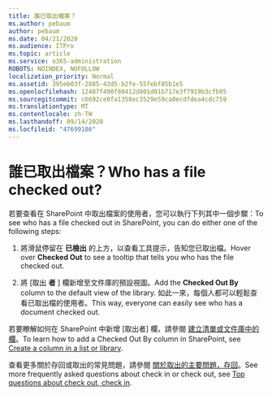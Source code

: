 ```yaml
---
title: 誰已取出檔案？
ms.author: pebaum
author: pebaum
ms.date: 04/21/2020
ms.audience: ITPro
ms.topic: article
ms.service: o365-administration
ROBOTS: NOINDEX, NOFOLLOW
localization_priority: Normal
ms.assetid: 395eb03f-2885-43d5-b2fe-55febf85b1e5
ms.openlocfilehash: 12407f490f80412d801d01b717e3f7919b3cfb05
ms.sourcegitcommit: c6692ce0fa1358ec3529e59ca0ecdfdea4cdc759
ms.translationtype: MT
ms.contentlocale: zh-TW
ms.lasthandoff: 09/14/2020
ms.locfileid: "47699186"
---
```

# <a name="who-has-a-file-checked-out"></a><span data-ttu-id="060f5-102">誰已取出檔案？</span><span class="sxs-lookup"><span data-stu-id="060f5-102">Who has a file checked out?</span></span>

<span data-ttu-id="060f5-103">若要查看在 SharePoint 中取出檔案的使用者，您可以執行下列其中一個步驟：</span><span class="sxs-lookup"><span data-stu-id="060f5-103">To see who has a file checked out in SharePoint, you can do either one of the following steps:</span></span>
  
1. <span data-ttu-id="060f5-104">將滑鼠停留在 **已檢出** 的上方，以查看工具提示，告知您已取出檔。</span><span class="sxs-lookup"><span data-stu-id="060f5-104">Hover over **Checked Out** to see a tooltip that tells you who has the file checked out.</span></span> 
    
2. <span data-ttu-id="060f5-105">將 [取出 **者** ] 欄新增至文件庫的預設視圖。</span><span class="sxs-lookup"><span data-stu-id="060f5-105">Add the **Checked Out By** column to the default view of the library.</span></span> <span data-ttu-id="060f5-106">如此一來，每個人都可以輕鬆查看已取出檔的使用者。</span><span class="sxs-lookup"><span data-stu-id="060f5-106">This way, everyone can easily see who has a document checked out.</span></span> 
    
<span data-ttu-id="060f5-107">若要瞭解如何在 SharePoint 中新增 [取出者] 欄，請參閱 [建立清單或文件庫中的欄](https://go.microsoft.com/fwlink/?linkid=2019591)。</span><span class="sxs-lookup"><span data-stu-id="060f5-107">To learn how to add a Checked Out By column in SharePoint, see [Create a column in a list or library](https://go.microsoft.com/fwlink/?linkid=2019591).</span></span> 
  
<span data-ttu-id="060f5-108">查看更多關於存回或取出的常見問題，請參閱 [關於取出的主要問題，存回](https://go.microsoft.com/fwlink/?linkid=2018786)。</span><span class="sxs-lookup"><span data-stu-id="060f5-108">See more frequently asked questions about check in or check out, see [Top questions about check out, check in](https://go.microsoft.com/fwlink/?linkid=2018786).</span></span>
  

